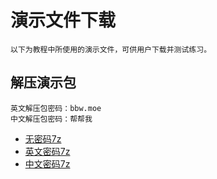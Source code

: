 # 演示文件下载
    以下为教程中所使用的演示文件，可供用户下载并测试练习。

## 解压演示包
    英文解压包密码：bbw.moe 
    中文解压包密码：帮帮我
- [无密码7z](https://static.bbw.moe/static/how-to-unzip/nopasswd.7z)
- [英文密码7z](https://static.bbw.moe/static/how-to-unzip/passwd.7z)
- [中文密码7z](https://static.bbw.moe/static/how-to-unzip/cnpasswd.7z)